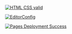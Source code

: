 [![HTML CSS valid](https://github.com/Yarster/grid-template/actions/workflows/HTML5Validator.yml/badge.svg)](https://github.com/Yarster/grid_template/actions/workflows/HTML5Validator.yml)

[![EditorConfig](https://github.com/Yarster/grid-template/actions/workflows/EditorConfig.yml/badge.svg)](https://github.com/Yarster/grid-template/actions/workflows/EditorConfig.yml)

[![Pages Deployment Success](https://github.com/Yarster/grid-template/actions/workflows/pages/pages-build-deployment/badge.svg)](https://github.com/Yarster/grid_template/actions/workflows/pages/pages-build-deployment)
